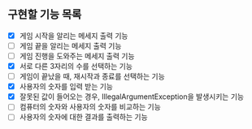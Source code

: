 ## 구현할 기능 목록
- [X] 게임 시작을 알리는 메세지 출력 기능
- [ ] 게임 끝을 알리는 메세지 출력 기능
- [ ] 게임 진행을 도와주는 메세지 출력 기능
- [X] 서로 다른 3자리의 수를 선택하는 기능
- [ ] 게임이 끝났을 때, 재시작과 종료를 선택하는 기능
- [X] 사용자의 숫자를 입력 받는 기능
- [X] 잘못된 값이 들어오는 경우, IllegalArgumentException을 발생시키는 기능
- [ ] 컴퓨터의 숫자와 사용자의 숫자를 비교하는 기능
- [ ] 사용자의 숫자에 대한 결과를 출력하는 기능